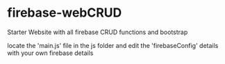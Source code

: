 # firebase-webCRUD
Starter Website with all firebase CRUD functions and bootstrap 

locate the 'main.js' file in the js folder and edit the 'firebaseConfig' details with your own firebase details
